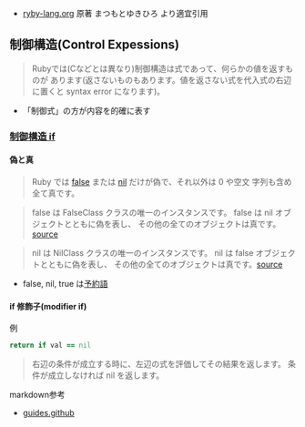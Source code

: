  * [ryby-lang.org](https://docs.ruby-lang.org/ja/latest/doc/index.html)
原著 まつもとゆきひろ
より適宜引用

## 制御構造(Control Expessions)
>Rubyでは(Cなどとは異なり)制御構造は式であって、何らかの値を返すものが あります(返さないものもあります。値を返さない式を代入式の右辺に置くと syntax error になります)。 
* 「制御式」の方が内容を的確に表す

### [制御構造 if](https://docs.ruby-lang.org/ja/latest/doc/spec=2fcontrol.html#if)
#### 偽と真
>Ruby では [false](https://docs.ruby-lang.org/ja/latest/class/FalseClass.html) または [nil](https://docs.ruby-lang.org/ja/latest/class/NilClass.html) だけが偽で、それ以外は 0 や空文 字列も含め全て真です。

> false は FalseClass クラスの唯一のインスタンスです。 false は nil オブジェクトとともに偽を表し、 その他の全てのオブジェクトは真です。 [source](https://docs.ruby-lang.org/ja/latest/class/FalseClass.html)

>nil は NilClass クラスの唯一のインスタンスです。 nil は false オブジェクトとともに偽を表し、 その他の全てのオブジェクトは真です。[source](https://docs.ruby-lang.org/ja/latest/class/NilClass.html) 

* false, nil, true は[予約語](https://docs.ruby-lang.org/ja/latest/doc/spec=2flexical.html#reserved)

#### if 修飾子(modifier if)

例
 ```ruby
return if val == nil
```
>右辺の条件が成立する時に、左辺の式を評価してその結果を返します。 条件が成立しなければ nil を返します。
      







markdown参考
* [guides.github](https://guides.github.com/features/mastering-markdown/)

